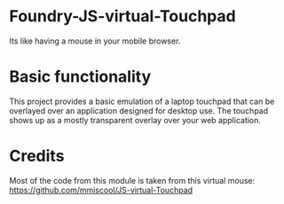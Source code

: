 # Foundry-JS-virtual-Touchpad
Its like having a mouse in your mobile browser. 

# Basic functionality
This project provides a basic emulation of a laptop touchpad that can be overlayed over an application designed for desktop use. The touchpad shows up as a mostly transparent overlay over your web application.

# Credits
Most of the code from this module is taken from this virtual mouse:
https://github.com/mmiscool/JS-virtual-Touchpad